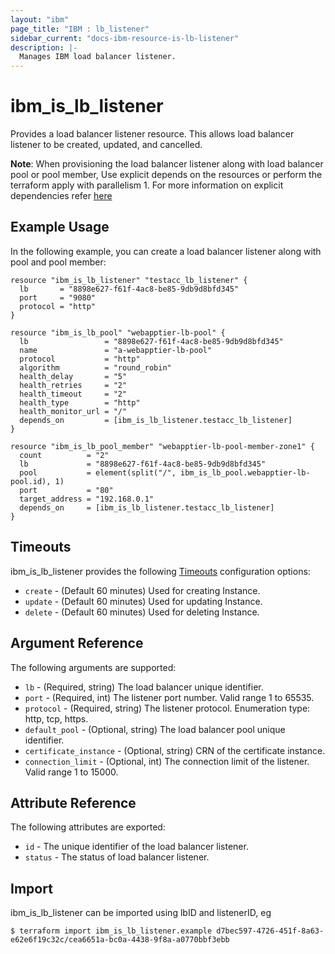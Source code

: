 ```yaml
---
layout: "ibm"
page_title: "IBM : lb_listener"
sidebar_current: "docs-ibm-resource-is-lb-listener"
description: |-
  Manages IBM load balancer listener.
---
```


# ibm\_is_lb_listener

Provides a load balancer listener resource. This allows load balancer listener to be created, updated, and cancelled.

**Note**: When provisioning the load balancer listener along with load balancer pool or pool member, Use explicit depends on the resources or perform the terraform apply with parallelism 1. For more information on explicit dependencies refer [here](https://learn.hashicorp.com/terraform/getting-started/dependencies#implicit-and-explicit-dependencies)

## Example Usage

In the following example, you can create a load balancer listener along with pool and pool member:

```hcl
resource "ibm_is_lb_listener" "testacc_lb_listener" {
  lb       = "8898e627-f61f-4ac8-be85-9db9d8bfd345"
  port     = "9080"
  protocol = "http"
}

resource "ibm_is_lb_pool" "webapptier-lb-pool" {
  lb                 = "8898e627-f61f-4ac8-be85-9db9d8bfd345"
  name               = "a-webapptier-lb-pool"
  protocol           = "http"
  algorithm          = "round_robin"
  health_delay       = "5"
  health_retries     = "2"
  health_timeout     = "2"
  health_type        = "http"
  health_monitor_url = "/"
  depends_on         = [ibm_is_lb_listener.testacc_lb_listener]
}

resource "ibm_is_lb_pool_member" "webapptier-lb-pool-member-zone1" {
  count          = "2"
  lb             = "8898e627-f61f-4ac8-be85-9db9d8bfd345"
  pool           = element(split("/", ibm_is_lb_pool.webapptier-lb-pool.id), 1)
  port           = "80"
  target_address = "192.168.0.1"
  depends_on     = [ibm_is_lb_listener.testacc_lb_listener]
}
```

## Timeouts

ibm_is_lb_listener provides the following [Timeouts](https://www.terraform.io/docs/configuration/resources.html#timeouts) configuration options:

* `create` - (Default 60 minutes) Used for creating Instance.
* `update` - (Default 60 minutes) Used for updating Instance.
* `delete` - (Default 60 minutes) Used for deleting Instance.


## Argument Reference

The following arguments are supported:

* `lb` - (Required, string) The load balancer unique identifier.
* `port` - (Required, int) The listener port number. Valid range 1 to 65535.
* `protocol` - (Required, string) The listener protocol. Enumeration type: http, tcp, https.
* `default_pool` - (Optional, string) The load balancer pool unique identifier.
* `certificate_instance` - (Optional, string) CRN of the certificate instance.
* `connection_limit` - (Optional, int) The connection limit of the listener. Valid range  1 to 15000.

## Attribute Reference

The following attributes are exported:

* `id` - The unique identifier of the load balancer listener.
* `status` - The status of load balancer listener.

## Import

ibm_is_lb_listener can be imported using lbID and listenerID, eg

```
$ terraform import ibm_is_lb_listener.example d7bec597-4726-451f-8a63-e62e6f19c32c/cea6651a-bc0a-4438-9f8a-a0770bbf3ebb
```
